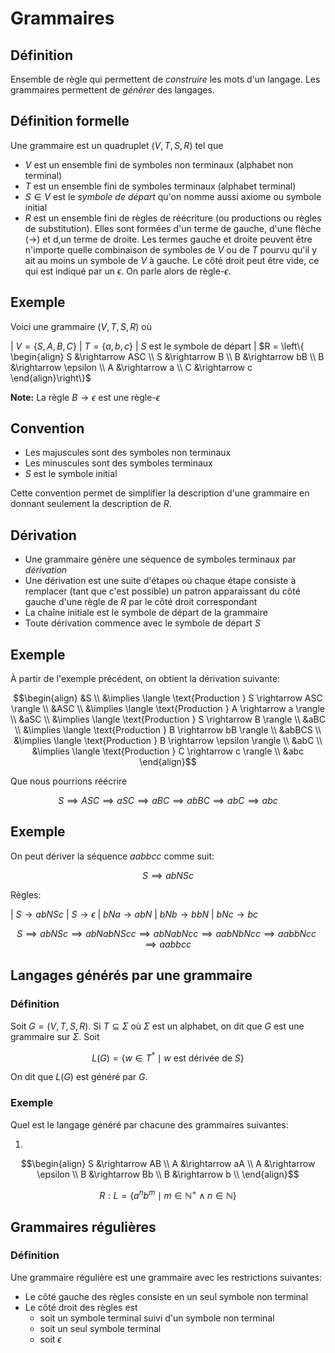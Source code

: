 # Grammaires

## Définition

Ensemble de règle qui permettent de *construire* les mots d'un langage. Les grammaires permettent de *générer* des langages.

## Définition formelle

Une grammaire est un quadruplet $(V, T, S, R)$ tel que

- $V$ est un ensemble fini de symboles non terminaux (alphabet non terminal)
- $T$ est un ensemble fini de symboles terminaux (alphabet terminal)
- $S \in V$ est le *symbole de départ* qu'on nomme aussi axiome ou symbole initial
- $R$ est un ensemble fini de règles de réécriture (ou productions ou règles de substitution). Elles sont formées d'un terme de gauche, d'une flèche ($\rightarrow$) et d,un terme de droite. Les termes gauche et droite peuvent être n'importe quelle combinaison de symboles de $V$ ou de $T$ pourvu qu'il y ait au moins un symbole de $V$ à gauche. Le côté droit peut être vide, ce qui est indiqué par un $\epsilon$. On parle alors de règle-$\epsilon$.

## Exemple

Voici une grammaire $(V, T, S, R)$ où 

| $V = \{S, A, B, C\}$
| $T = \{a, b, c\}$
| $S$ est le symbole de départ
| $R = \left\{ \begin{align} S &\rightarrow ASC \\ S &\rightarrow B \\ B &\rightarrow bB \\ B &\rightarrow \epsilon \\ A &\rightarrow a \\ C &\rightarrow c \end{align}\right\}$

**Note:** La règle $B \rightarrow \epsilon$ est une règle-$\epsilon$

## Convention

- Les majuscules sont des symboles non terminaux
- Les minuscules sont des symboles terminaux
- $S$ est le symbole initial

Cette convention permet de simplifier la description d'une grammaire en donnant seulement la description de $R$.

## Dérivation

- Une grammaire génère une séquence de symboles terminaux par *dérivation*
- Une dérivation est une suite d'étapes où chaque étape consiste à remplacer (tant que c'est possible) un patron apparaissant du côté gauche d'une règle de $R$ par le côté droit correspondant
- La chaîne initiale est le symbole de départ de la grammaire
- Toute dérivation commence avec le symbole de départ $S$

## Exemple

À partir de l'exemple précédent, on obtient la dérivation suivante:

$$\begin{align}
    &S \\ 
    &\implies \langle \text{Production } S \rightarrow ASC \rangle \\ 
    &ASC \\ &\implies \langle \text{Production } A \rightarrow a \rangle \\ 
    &aSC \\
    &\implies \langle \text{Production } S \rightarrow B \rangle \\
    &aBC \\
    &\implies \langle \text{Production } B \rightarrow bB \rangle \\
    &abBCS \\
    &\implies \langle \text{Production } B \rightarrow \epsilon \rangle \\
    &abC \\
    &\implies \langle \text{Production } C \rightarrow c \rangle \\
    &abc
\end{align}$$

Que nous pourrions réécrire

$$S \implies ASC \implies aSC \implies aBC \implies abBC \implies abC \implies abc$$

## Exemple

On peut dériver la séquence $aabbcc$ comme suit:

$$S \implies abNSc$$

Règles:

| $S \rightarrow abNSc$
| $S \rightarrow \epsilon$
| $bNa \rightarrow abN$
| $bNb \rightarrow bbN$
| $bNc \rightarrow bc$

$$S \implies abNSc \implies abNabNScc \implies abNabNcc \implies aabNbNcc \implies aabbNcc \implies aabbcc$$

## Langages générés par une grammaire

### Définition

Soit $G = (V, T, S, R)$. Si $T \subseteq \Sigma$ où $\Sigma$ est un alphabet, on dit que $G$ est une grammaire sur $\Sigma$. Soit

$$L(G) = \{w \in T^* \mid w \text{ est dérivée de } S\}$$

On dit que $L(G)$ est généré par $G$.

### Exemple

Quel est le langage généré par chacune des grammaires suivantes:

1.
$$\begin{align}
    S &\rightarrow AB \\
    A &\rightarrow aA \\
    A &\rightarrow \epsilon \\
    B &\rightarrow Bb \\
    B &\rightarrow b \\
\end{align}$$

$$R: L = \{a^nb^m \mid m \in \mathbb{N}^+ \land n \in \mathbb{N}\}$$

## Grammaires régulières

### Définition

Une grammaire régulière est une grammaire avec les restrictions suivantes:

- Le côté gauche des règles consiste en un seul symbole non terminal
- Le côté droit des règles est
    - soit un symbole terminal suivi d'un symbole non terminal
    - soit un seul symbole terminal
    - soit $\epsilon$
